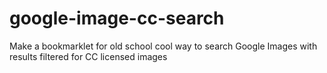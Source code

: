 # google-image-cc-search
Make a bookmarklet for old school cool way to search Google Images with results filtered for CC licensed images
